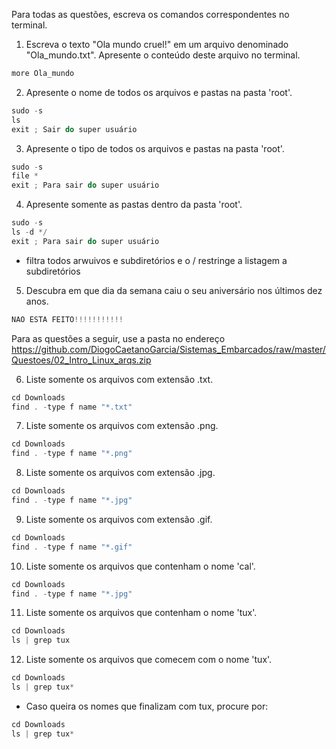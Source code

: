 Para todas as questões, escreva os comandos correspondentes no terminal.

1. Escreva o texto "Ola mundo cruel!" em um arquivo denominado "Ola_mundo.txt". Apresente o conteúdo deste arquivo no terminal.
```C
more Ola_mundo
```
2. Apresente o nome de todos os arquivos e pastas na pasta 'root'.
```C
sudo -s
ls
exit ; Sair do super usuário
```

3. Apresente o tipo de todos os arquivos e pastas na pasta 'root'.
```C
sudo -s
file *
exit ; Para sair do super usuário
```

4. Apresente somente as pastas dentro da pasta 'root'.
```C
sudo -s
ls -d */
exit ; Para sair do super usuário
```
* filtra todos arwuivos e subdiretórios e o / restringe a listagem a subdiretórios

5. Descubra em que dia da semana caiu o seu aniversário nos últimos dez anos.
```C
NAO ESTA FEITO!!!!!!!!!!! 
```

Para as questões a seguir, use a pasta no endereço https://github.com/DiogoCaetanoGarcia/Sistemas_Embarcados/raw/master/Questoes/02_Intro_Linux_arqs.zip

6. Liste somente os arquivos com extensão .txt.
```C
cd Downloads
find . -type f name "*.txt"
```
7. Liste somente os arquivos com extensão .png.
```C
cd Downloads
find . -type f name "*.png"
```

8. Liste somente os arquivos com extensão .jpg.
```C
cd Downloads
find . -type f name "*.jpg"
```

9. Liste somente os arquivos com extensão .gif.
```C
cd Downloads
find . -type f name "*.gif"
```

10. Liste somente os arquivos que contenham o nome 'cal'.
```C
cd Downloads
find . -type f name "*.jpg"
```

11. Liste somente os arquivos que contenham o nome 'tux'.
```C
cd Downloads
ls | grep tux
```

12. Liste somente os arquivos que comecem com o nome 'tux'.
```C
cd Downloads
ls | grep tux*
```
- Caso queira os nomes que finalizam com tux, procure por: 
```C
cd Downloads
ls | grep tux*
```
